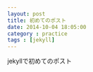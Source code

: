 ```yaml
---
layout: post
title: 初めてのポスト
date: 2014-10-04 18:05:00
category : practice
tags : [jekyll]
---
```

jekyllで初めてのポスト